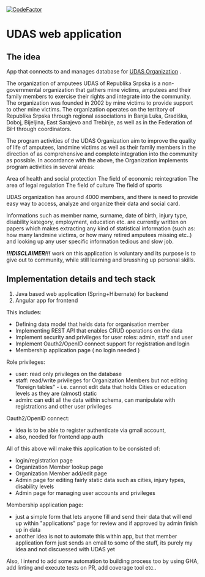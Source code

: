 [![CodeFactor](https://www.codefactor.io/repository/github/lmilunovic/udas-app/badge/main)](https://www.codefactor.io/repository/github/lmilunovic/udas-app/overview/main)

# UDAS web application

## The idea

App that connects to and manages database for [UDAS Organization](https://www.udas.rs.ba/) .

The organization of amputees UDAS of Republika Srpska is a non-governmental organization that gathers mine victims, amputees and their family members to exercise their rights and integrate into the community. 
The organization was founded in 2002 by mine victims to provide support to other mine victims. The organization operates on the territory of Republika Srpska through regional associations 
in Banja Luka, Gradiška, Doboj, Bijeljina, East Sarajevo and Trebinje, as well as in the Federation of BiH through coordinators.

The program activities of the UDAS Organization aim to improve the quality of life of amputees, landmine victims as well as their family members in the direction of as comprehensive and complete integration into the community as possible. 
In accordance with the above, the Organization implements program activities in several areas:

Area of health and social protection
The field of economic reintegration
The area of legal regulation
The field of culture
The field of sports

UDAS organization has around 4000 members, and there is need to provide easy way to access, analyze and organize their data and social card.

Informations such as member name, surname, date of birth, injury type, disability kategory, employment, education etc. 
are currently written on papers which makes extracting any kind of statistical information (such as: how many landmine victims, or how many retired amputees missing etc..) and looking up any user specific information tedious and slow job.

***!!!DISCLAIMER!!!*** work on this application is voluntary and its purpose is to give out to community, while still learning and brusshing up personal skills.

## Implementation details and tech stack

1. Java based web application (Spring+Hibernate) for backend
2. Angular app for frontend

This includes:

- Defining data model that helds data for organisation member 
- Implementing REST API that enables CRUD operations on the data
- Implement security and privileges for user roles: admin, staff and user
- Implement Oauth2/OpenID connect support for registration and login
- Membership application page ( no login needed )

Role privileges:

- user: read only privileges on the database
- staff: read/write privileges for Organization Members but not editing "foreign tables" - i.e. cannot edit data that holds Cities or education levels as they are (almost) static
- admin: can edit all the data within schema, can manipulate with registrations and other user privileges

Oauth2/OpenID connect:

- idea is to be able to register authenticate via gmail account, 
- also, needed for frontend app auth

All of this above will make this application to be consisted of:

- login/registration page
- Organization Member lookup page
- Organization Member add/edit page
- Admin page for editing fairly static data such as cities, injury types, disability levels
- Admin page for managing user accounts and privileges

Membership application page:

- just a simple form that lets anyone fill and send their data that will end up within "applications" page for review and if approved by admin finish up in data
- another idea is not to automate this within app, but that member application form just sends an email to some of the stuff, its purely my idea and not discuessed with UDAS yet


Also, I intend to add some automation to building process too by using GHA, add linting and execute tests on PR, add coverage tool etc..


